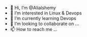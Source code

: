 - 👋 Hi, I’m @Alialshemy 
- 👀 I’m interested in Linux & Devops 
- 🌱 I’m currently learning  Devops
- 💞️ I’m looking to collaborate on ...
- 📫 How to reach me ...

<!---
Alialshemy/Alialshemy is a ✨ special ✨ repository because its `README.md` (this file) appears on your GitHub profile.
You can click the Preview link to take a look at your changes.
--->
